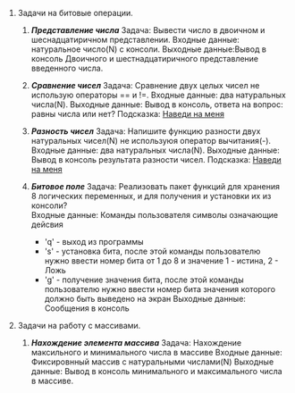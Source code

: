 1. Задачи на битовые операции.
    1. **_Представление числа_**
       Задача: Вывести число в двоичном и шеснадцатиричном представлении. 
       Входные данные: натуральное число(N) с консоли. 
       Выходные данные:Вывод в консоль Двоичного и шестнадцатиричного представление введенного числа.

    1. **_Сравнение чисел_**
        Задача: Сравнение двух целых чисел не использую операторы == и !=. 
        Входные данные: два натуральных числа(N). 
        Выходные данные: Вывод в консоль, ответа на вопрос: равны числа или нет?
        Подсказка: [Наведи на меня](http://Для_решения_задачи_используйте_побитовое_сравнение/ "Для решения задачи используйте побитовое сравнение")
        
    1. **_Разность чисел_**
        Задача: Напишите функцию разности двух натуральных чисел(N) не используюя оператор вычитания(-).
        Входные данные: два натуральных числа(N).
        Выходные данные: Вывод в консоль результата разности чисел.
        Подсказка: [Наведи на меня](http://Вспомните_что_происходит_при_переполнении_переменной_и_используйте_оператор_сложения/ "Вспомните что происходит при переполнении переменной и используйте оператор сложения.")
    
    1. **_Битовое поле_**
        Задача: Реализовать пакет функций для хранения 8 логических переменных, и для получения и установки их из консоли?            
        Входные данные: Команды пользователя символы означающие дейсвия 
        * 'q' - выход из программы
        * 's' - установка бита, после этой команды пользователю нужно ввести номер бита от 1 до 8 и значение 1 - истина, 2 - Ложь 
        * 'g' - получение значения бита, после этой команды пользователю нужно ввести номер бита значения которого должно быть выведено на экран
        Выходные данные: Сообщения в консоль
        
1. Задачи на работу с массивами.
     
    1. **_Нахождение элемента массива_**
        Задача: Нахождение максильного и минимального числа в массиве
        Входные данные: Фиксировнный массив с натуральными числами(N)
        Выходные данные: Вывод в консоль минимального и максимального числа в массиве.
        
        
            
         
     
